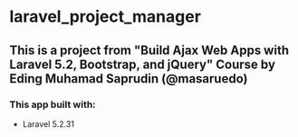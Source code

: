 # laravel_project_manager

## This is a project from "Build Ajax Web Apps with Laravel 5.2, Bootstrap, and jQuery" Course by Eding Muhamad Saprudin (@masaruedo)

### This app built with:
* Laravel 5.2.31